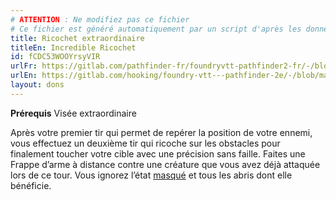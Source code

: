 ```yaml
---
# ATTENTION : Ne modifiez pas ce fichier
# Ce fichier est généré automatiquement par un script d'après les données du module Foundry VTT officiel et de sa traduction
title: Ricochet extraordinaire
titleEn: Incredible Ricochet
id: fCDC53WOOYrsyVIR
urlFr: https://gitlab.com/pathfinder-fr/foundryvtt-pathfinder2-fr/-/blob/master/data/feats/fCDC53WOOYrsyVIR.htm
urlEn: https://gitlab.com/hooking/foundry-vtt---pathfinder-2e/-/blob/master/packs/data/feats.db/incredible-ricochet.json
layout: dons
---
```

**Prérequis** Visée extraordinaire

Après votre premier tir qui permet de repérer la position de votre ennemi, vous effectuez un deuxième tir qui ricoche sur les obstacles pour finalement toucher votre cible avec une précision sans faille. Faites une Frappe d’arme à distance contre une créature que vous avez déjà attaquée lors de ce tour. Vous ignorez l’état [masqué](../conditions/masqué.md) et tous les abris dont elle bénéficie.
